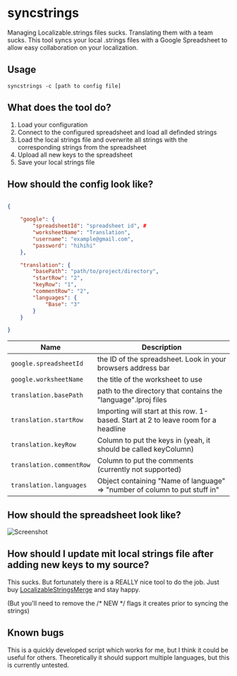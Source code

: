 # syncstrings

Managing Localizable.strings files sucks. Translating them with a team sucks. This tool syncs your local .strings files with a Google Spreadsheet to allow easy collaboration on your localization.

## Usage

`syncstrings -c [path to config file]`

## What does the tool do?

1. Load your configuration
2. Connect to the configured spreadsheet and load all definded strings
3. Load the local strings file and overwrite all strings with the corresponding strings from the spreadsheet
4. Upload all new keys to the spreadsheet
5. Save your local strings file

## How should the config look like?

```json

{

    "google": {
        "spreadsheetId": "spreadsheet id", #
        "worksheetName": "Translation",
        "username": "example@gmail.com",
        "password": "hihihi"
    },

    "translation": {
        "basePath": "path/to/project/directory",
        "startRow": "2",
        "keyRow": "1",
        "commentRow": "2",
        "languages": {
            "Base": "3"
        }
    }

}

```

| Name       | Description                                                              |
|------------|--------------------------------------------------------------------------|
| `google.spreadsheetId` | the ID of the spreadsheet. Look in your browsers address bar |
| `google.worksheetName` | the title of the worksheet to use |
| `translation.basePath` |  path to the directory that contains the "language".lproj files |
| `translation.startRow` | Importing will start at this row. 1-based. Start at 2 to leave room for a headline |
| `translation.keyRow` | Column to put the keys in (yeah, it should be called keyColumn) |
| `translation.commentRow` | Column to put the comments (currently not supported) |
| `translation.languages` | Object containing "Name of language" => "number of column to put stuff in" |

## How should the spreadsheet look like?

![Screenshot](https://s3-eu-west-1.amazonaws.com/knusperfiles/syncstrings.png)

## How should I update mit local strings file after adding new keys to my source?

This sucks. But fortunately there is a REALLY nice tool to do the job. Just buy [LocalizableStringsMerge](http://www.delitestudio.com/app/localizable-strings-merge/) and stay happy.

(But you'll need to remove the /* NEW */ flags it creates prior to syncing the strings)

## Known bugs

This is a quickly developed script which works for me, but I think it could be useful for others. Theoretically it should support multiple languages, but this is currently untested.
